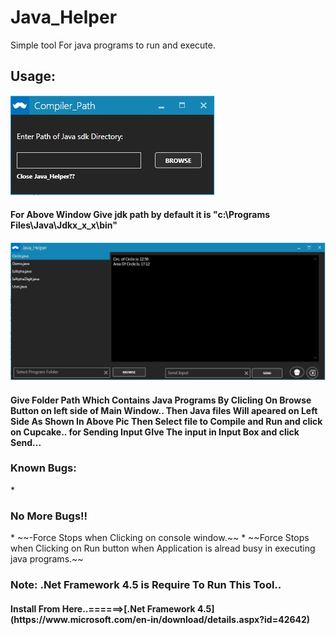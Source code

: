 # Java_Helper
Simple tool For java programs to run and execute. 
<h2> Usage: </h2>

![Screenshots:](java_helper.jpg)
 <h4> For Above Window Give jdk path by default it is "c:\Programs Files\Java\Jdkx_x_x\bin"</h4>

![Screenshots:](Java_Helper_main.jpg)
<h4>Give Folder Path Which Contains Java Programs By Clicling On Browse Button on left side of Main Window..
    Then Java files Will apeared on Left Side As Shown In Above Pic Then Select file to Compile and Run 
    and click on Cupcake..
    for Sending Input GIve The input in Input Box and click Send...</h4>

<h3>Known Bugs:</h3>
* <h3>No More Bugs!!</h3>
* ~~-Force Stops when Clicking on console window.~~ 
* ~~Force Stops when Clicking on Run button when Application is alread busy in executing java programs.~~ 
<h3>Note: .Net Framework 4.5 is Require To Run This Tool..</h3>
<h4>Install From Here..======>[.Net Framework 4.5](https://www.microsoft.com/en-in/download/details.aspx?id=42642) </h4>
